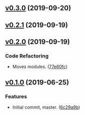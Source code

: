 <a name="v0.3.0"></a>
## [v0.3.0](https://github.com/alexseitsinger/eslint-config-react/compare/v0.2.1...v0.3.0) (2019-09-20)


<a name="v0.2.1"></a>
## [v0.2.1](https://github.com/alexseitsinger/eslint-config-react/compare/v0.2.0...v0.2.1) (2019-09-19)


<a name="v0.2.0"></a>
## [v0.2.0](https://github.com/alexseitsinger/eslint-config-react/compare/v0.1.0...v0.2.0) (2019-09-19)

### Code Refactoring
- Moves modules. ([77e60fc](https://github.com/alexseitsinger/eslint-config-react/commit/77e60fc8057fe63f94464eb158477a076ef973ed))


<a name="v0.1.0"></a>
## [v0.1.0](https://github.com/alexseitsinger/eslint-config-react/compare/6c29a9b6903847728b0080a7c856e92661769fe8...v0.1.0) (2019-06-25)

### Features
- Initial commit, master. ([6c29a9b](https://github.com/alexseitsinger/eslint-config-react/commit/6c29a9b6903847728b0080a7c856e92661769fe8))


